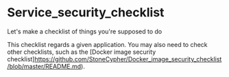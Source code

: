 # Service_security_checklist
Let's make a checklist of things you're supposed to do

This checklist regards a given application.  You may also need to check other checklists, such as the [Docker image security checklist]https://github.com/StoneCypher/Docker_image_security_checklist/blob/master/README.md).
